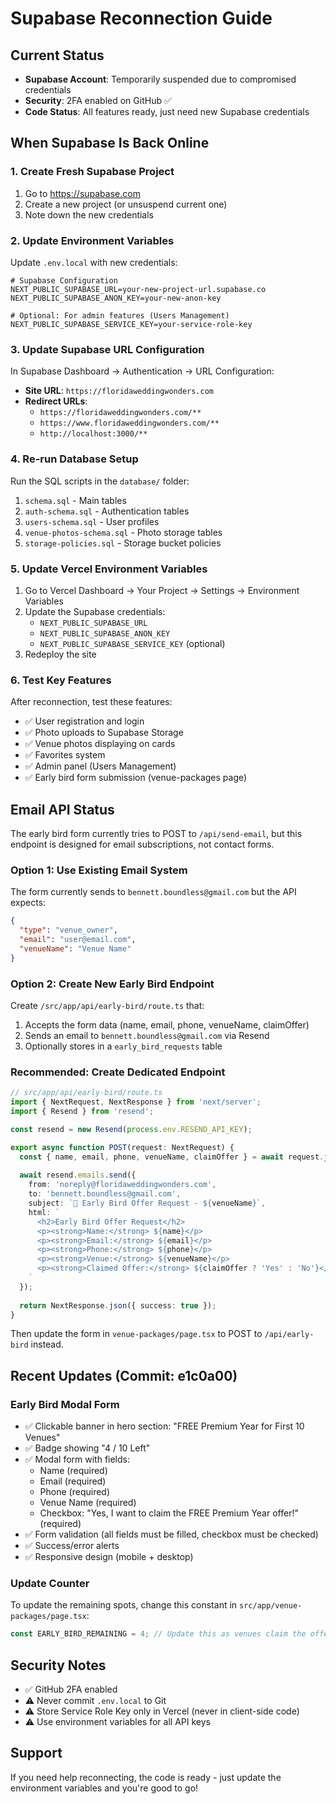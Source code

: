 # Supabase Reconnection Guide

## Current Status
- **Supabase Account**: Temporarily suspended due to compromised credentials
- **Security**: 2FA enabled on GitHub ✅
- **Code Status**: All features ready, just need new Supabase credentials

## When Supabase Is Back Online

### 1. Create Fresh Supabase Project
1. Go to https://supabase.com
2. Create a new project (or unsuspend current one)
3. Note down the new credentials

### 2. Update Environment Variables

Update `.env.local` with new credentials:

```env
# Supabase Configuration
NEXT_PUBLIC_SUPABASE_URL=your-new-project-url.supabase.co
NEXT_PUBLIC_SUPABASE_ANON_KEY=your-new-anon-key

# Optional: For admin features (Users Management)
NEXT_PUBLIC_SUPABASE_SERVICE_KEY=your-service-role-key
```

### 3. Update Supabase URL Configuration

In Supabase Dashboard → Authentication → URL Configuration:
- **Site URL**: `https://floridaweddingwonders.com`
- **Redirect URLs**: 
  - `https://floridaweddingwonders.com/**`
  - `https://www.floridaweddingwonders.com/**`
  - `http://localhost:3000/**`

### 4. Re-run Database Setup

Run the SQL scripts in the `database/` folder:
1. `schema.sql` - Main tables
2. `auth-schema.sql` - Authentication tables
3. `users-schema.sql` - User profiles
4. `venue-photos-schema.sql` - Photo storage tables
5. `storage-policies.sql` - Storage bucket policies

### 5. Update Vercel Environment Variables

1. Go to Vercel Dashboard → Your Project → Settings → Environment Variables
2. Update the Supabase credentials:
   - `NEXT_PUBLIC_SUPABASE_URL`
   - `NEXT_PUBLIC_SUPABASE_ANON_KEY`
   - `NEXT_PUBLIC_SUPABASE_SERVICE_KEY` (optional)
3. Redeploy the site

### 6. Test Key Features

After reconnection, test these features:
- ✅ User registration and login
- ✅ Photo uploads to Supabase Storage
- ✅ Venue photos displaying on cards
- ✅ Favorites system
- ✅ Admin panel (Users Management)
- ✅ Early bird form submission (venue-packages page)

## Email API Status

The early bird form currently tries to POST to `/api/send-email`, but this endpoint is designed for email subscriptions, not contact forms.

### Option 1: Use Existing Email System
The form currently sends to `bennett.boundless@gmail.com` but the API expects:
```json
{
  "type": "venue_owner",
  "email": "user@email.com",
  "venueName": "Venue Name"
}
```

### Option 2: Create New Early Bird Endpoint
Create `/src/app/api/early-bird/route.ts` that:
1. Accepts the form data (name, email, phone, venueName, claimOffer)
2. Sends an email to `bennett.boundless@gmail.com` via Resend
3. Optionally stores in a `early_bird_requests` table

### Recommended: Create Dedicated Endpoint
```typescript
// src/app/api/early-bird/route.ts
import { NextRequest, NextResponse } from 'next/server';
import { Resend } from 'resend';

const resend = new Resend(process.env.RESEND_API_KEY);

export async function POST(request: NextRequest) {
  const { name, email, phone, venueName, claimOffer } = await request.json();
  
  await resend.emails.send({
    from: 'noreply@floridaweddingwonders.com',
    to: 'bennett.boundless@gmail.com',
    subject: `🎁 Early Bird Offer Request - ${venueName}`,
    html: `
      <h2>Early Bird Offer Request</h2>
      <p><strong>Name:</strong> ${name}</p>
      <p><strong>Email:</strong> ${email}</p>
      <p><strong>Phone:</strong> ${phone}</p>
      <p><strong>Venue:</strong> ${venueName}</p>
      <p><strong>Claimed Offer:</strong> ${claimOffer ? 'Yes' : 'No'}</p>
    `
  });
  
  return NextResponse.json({ success: true });
}
```

Then update the form in `venue-packages/page.tsx` to POST to `/api/early-bird` instead.

## Recent Updates (Commit: e1c0a00)

### Early Bird Modal Form
- ✅ Clickable banner in hero section: "FREE Premium Year for First 10 Venues"
- ✅ Badge showing "4 / 10 Left"
- ✅ Modal form with fields:
  - Name (required)
  - Email (required)
  - Phone (required)
  - Venue Name (required)
  - Checkbox: "Yes, I want to claim the FREE Premium Year offer!" (required)
- ✅ Form validation (all fields must be filled, checkbox must be checked)
- ✅ Success/error alerts
- ✅ Responsive design (mobile + desktop)

### Update Counter
To update the remaining spots, change this constant in `src/app/venue-packages/page.tsx`:
```typescript
const EARLY_BIRD_REMAINING = 4; // Update this as venues claim the offer
```

## Security Notes
- ✅ GitHub 2FA enabled
- ⚠️ Never commit `.env.local` to Git
- ⚠️ Store Service Role Key only in Vercel (never in client-side code)
- ⚠️ Use environment variables for all API keys

## Support
If you need help reconnecting, the code is ready - just update the environment variables and you're good to go!
